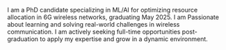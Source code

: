 I am a PhD candidate specializing in ML/AI for optimizing resource allocation in 6G wireless networks, graduating May 2025.
I am Passionate about learning and solving real-world challenges in wireless communication.
I am actively seeking full-time opportunities post-graduation to apply my expertise and grow in a dynamic environment.

<!---
mryfrjzd/mryfrjzd is a ✨ special ✨ repository because its `README.md` (this file) appears on your GitHub profile.
You can click the Preview link to take a look at your changes.
--->
